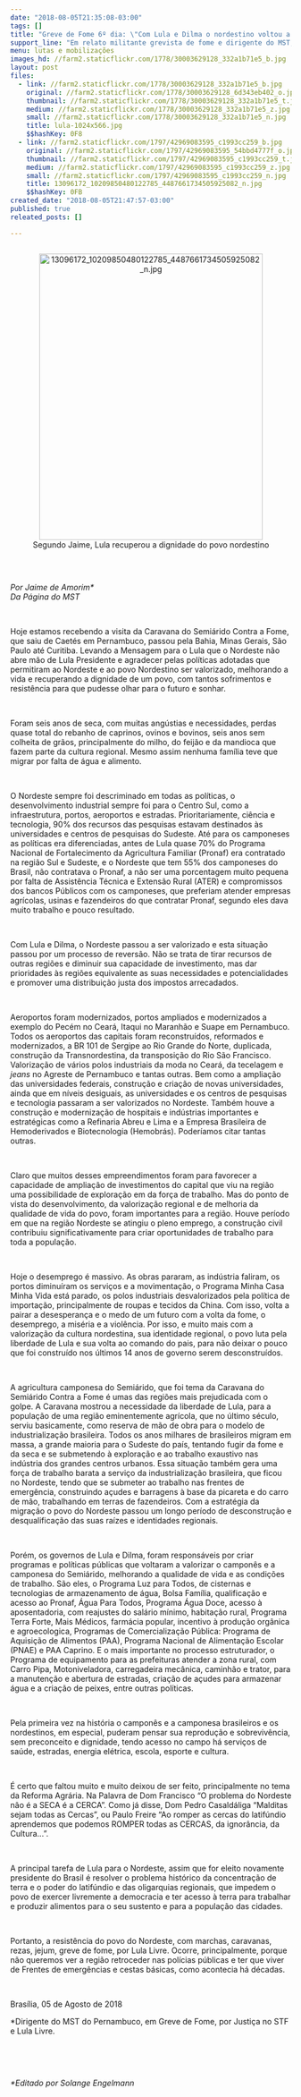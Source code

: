 ```yaml
---
date: "2018-08-05T21:35:08-03:00"
tags: []
title: "Greve de Fome 6º dia: \"Com Lula e Dilma o nordestino voltou a sonhar com um futuro melhor\", afirma grevista"
support_line: "Em relato militante grevista de fome e dirigente do MST, Jaime Amorim, reafirma que somente a vitória de Lula nas eleições de outubro pode impedir retrocessos no Nordeste"
menu: lutas e mobilizações
images_hd: //farm2.staticflickr.com/1778/30003629128_332a1b71e5_b.jpg
layout: post
files:
  - link: //farm2.staticflickr.com/1778/30003629128_332a1b71e5_b.jpg
    original: //farm2.staticflickr.com/1778/30003629128_6d343eb402_o.jpg
    thumbnail: //farm2.staticflickr.com/1778/30003629128_332a1b71e5_t.jpg
    medium: //farm2.staticflickr.com/1778/30003629128_332a1b71e5_z.jpg
    small: //farm2.staticflickr.com/1778/30003629128_332a1b71e5_n.jpg
    title: lula-1024x566.jpg
    $$hashKey: 0F8
  - link: //farm2.staticflickr.com/1797/42969083595_c1993cc259_b.jpg
    original: //farm2.staticflickr.com/1797/42969083595_54bbd4777f_o.jpg
    thumbnail: //farm2.staticflickr.com/1797/42969083595_c1993cc259_t.jpg
    medium: //farm2.staticflickr.com/1797/42969083595_c1993cc259_z.jpg
    small: //farm2.staticflickr.com/1797/42969083595_c1993cc259_n.jpg
    title: 13096172_10209850480122785_4487661734505925082_n.jpg
    $$hashKey: 0FB
created_date: "2018-08-05T21:47:57-03:00"
published: true
releated_posts: []

---
```

<div style="text-align:center">
<figure class="image" style="display:inline-block"><img alt="13096172_10209850480122785_4487661734505925082_n.jpg" height="512" src="//farm2.staticflickr.com/1797/42969083595_c1993cc259_b.jpg" width="400" />
<figcaption>Segundo Jaime, Lula recuperou a dignidade do povo nordestino</figcaption>
</figure>
</div>

<p>&nbsp;</p>

<p><em>Por Jaime de Amorim*<br />
Da P&aacute;gina do MST</em></p>

<p>&nbsp;</p>

<p>Hoje estamos recebendo a visita da Caravana do Semi&aacute;rido Contra a Fome, que saiu de Caet&eacute;s em Pernambuco, passou pela Bahia, Minas Gerais, S&atilde;o Paulo at&eacute; Curitiba. Levando a Mensagem para o Lula que o Nordeste n&atilde;o abre m&atilde;o de Lula Presidente e agradecer pelas pol&iacute;ticas adotadas que permitiram ao Nordeste e ao povo Nordestino ser valorizado, melhorando a vida e recuperando a dignidade de um povo, com tantos sofrimentos e resist&ecirc;ncia para que pudesse olhar para o futuro e sonhar.</p>

<p>&nbsp;</p>

<p>Foram seis anos de seca, com muitas ang&uacute;stias e necessidades, perdas quase total do rebanho de caprinos, ovinos e bovinos, seis anos sem colheita de gr&atilde;os, principalmente do milho, do feij&atilde;o e da mandioca que fazem parte da cultura regional. Mesmo assim nenhuma fam&iacute;lia teve que migrar por falta de &aacute;gua e alimento.</p>

<p>&nbsp;</p>

<p>O Nordeste sempre foi descriminado em todas as pol&iacute;ticas, o desenvolvimento industrial sempre foi para o Centro Sul, como a infraestrutura, portos, aeroportos e estradas. Prioritariamente, ci&ecirc;ncia e tecnologia, 90% dos recursos das pesquisas estavam destinados &agrave;s universidades e centros de pesquisas do Sudeste. At&eacute; para os camponeses as pol&iacute;ticas era diferenciadas, antes de Lula quase 70% do Programa Nacional de Fortalecimento da Agricultura Familiar (Pronaf) era contratado na regi&atilde;o Sul e Sudeste, e o Nordeste que tem 55% dos camponeses do Brasil, n&atilde;o contratava o Pronaf, a n&atilde;o ser uma porcentagem muito pequena por falta de Assist&ecirc;ncia T&eacute;cnica e Extens&atilde;o Rural (ATER) e compromissos dos bancos P&uacute;blicos com os camponeses, que preferiam atender empresas agr&iacute;colas, usinas e fazendeiros do que contratar Pronaf, segundo eles dava muito trabalho e pouco resultado.</p>

<p>&nbsp;</p>

<p>Com Lula e Dilma, o Nordeste passou a ser valorizado e esta situa&ccedil;&atilde;o passou por um processo de revers&atilde;o. N&atilde;o se trata de tirar recursos de outras regi&otilde;es e diminuir sua capacidade de investimento, mas dar prioridades &agrave;s regi&otilde;es equivalente as suas necessidades e potencialidades e promover uma distribui&ccedil;&atilde;o justa dos impostos arrecadados.</p>

<p>&nbsp;</p>

<p>Aeroportos foram modernizados, portos ampliados e modernizados a exemplo do Pec&eacute;m no Cear&aacute;, Itaqui no Maranh&atilde;o e Suape em Pernambuco. Todos os aeroportos das capitais foram reconstru&iacute;dos, reformados e modernizados, a BR 101 de Sergipe ao Rio Grande do Norte, duplicada, constru&ccedil;&atilde;o da Transnordestina, da transposi&ccedil;&atilde;o do Rio S&atilde;o Francisco. Valoriza&ccedil;&atilde;o de v&aacute;rios polos industriais da moda no Cear&aacute;, da tecelagem e <em>jeans</em> no Agreste de Pernambuco e tantas outras. Bem como a amplia&ccedil;&atilde;o das universidades federais, constru&ccedil;&atilde;o e cria&ccedil;&atilde;o de novas universidades, ainda que em n&iacute;veis desiguais, as universidades e os centros de pesquisas e tecnologia passaram a ser valorizados no Nordeste. Tamb&eacute;m houve a constru&ccedil;&atilde;o e moderniza&ccedil;&atilde;o de hospitais e ind&uacute;strias importantes e estrat&eacute;gicas como a Refinaria Abreu e Lima e a Empresa Brasileira de Hemoderivados e Biotecnologia (Hemobr&aacute;s). Poder&iacute;amos citar tantas outras.</p>

<p>&nbsp;</p>

<p>Claro que muitos desses empreendimentos foram para favorecer a capacidade de amplia&ccedil;&atilde;o de investimentos do capital que viu na regi&atilde;o uma possibilidade de explora&ccedil;&atilde;o em da for&ccedil;a de trabalho. Mas do ponto de vista do desenvolvimento, da valoriza&ccedil;&atilde;o regional e de melhoria da qualidade de vida do povo, foram importantes para a regi&atilde;o. Houve per&iacute;odo em que na regi&atilde;o Nordeste se atingiu o pleno emprego, a constru&ccedil;&atilde;o civil contribuiu significativamente para criar oportunidades de trabalho para toda a popula&ccedil;&atilde;o.</p>

<p>&nbsp;</p>

<p>Hoje o desemprego &eacute; massivo. As obras pararam, as ind&uacute;stria faliram, os portos diminu&iacute;ram os servi&ccedil;os e a movimenta&ccedil;&atilde;o, o Programa Minha Casa Minha Vida est&aacute; parado, os polos industriais desvalorizados pela pol&iacute;tica de importa&ccedil;&atilde;o, principalmente de roupas e tecidos da China. Com isso, volta a pairar a desesperan&ccedil;a e o medo de um futuro com a volta da fome, o desemprego, a mis&eacute;ria e a viol&ecirc;ncia. Por isso, e muito mais com a valoriza&ccedil;&atilde;o da cultura nordestina, sua identidade regional, o povo luta pela liberdade de Lula e sua volta ao comando do pais, para n&atilde;o deixar o pouco que foi constru&iacute;do nos &uacute;ltimos 14 anos de governo serem desconstru&iacute;dos.</p>

<p>&nbsp;</p>

<p>A agricultura camponesa do Semi&aacute;rido, que foi tema da Caravana do Semi&aacute;rido Contra a Fome &eacute; umas das regi&otilde;es mais prejudicada com o golpe. A Caravana mostrou a necessidade da liberdade de Lula, para a popula&ccedil;&atilde;o de uma regi&atilde;o eminentemente agr&iacute;cola, que no &uacute;ltimo s&eacute;culo, serviu basicamente, como reserva de m&atilde;o de obra para o modelo de industrializa&ccedil;&atilde;o brasileira. Todos os anos milhares de brasileiros migram em massa, a grande maioria para o Sudeste do pa&iacute;s, tentando fugir da fome e da seca e se submetendo &agrave; explora&ccedil;&atilde;o e ao trabalho exaustivo nas ind&uacute;stria dos grandes centros urbanos. Essa situa&ccedil;&atilde;o tamb&eacute;m gera uma for&ccedil;a de trabalho barata a servi&ccedil;o da industrializa&ccedil;&atilde;o brasileira, que ficou no Nordeste, tendo que se submeter ao trabalho nas frentes de emerg&ecirc;ncia, construindo a&ccedil;udes e barragens &agrave; base da picareta e do carro de m&atilde;o, trabalhando em terras de fazendeiros. Com a estrat&eacute;gia da migra&ccedil;&atilde;o o povo do Nordeste passou um longo per&iacute;odo de desconstru&ccedil;&atilde;o e desqualifica&ccedil;&atilde;o das suas ra&iacute;zes e identidades regionais.</p>

<p>&nbsp;</p>

<p>Por&eacute;m, os governos de Lula e Dilma, foram respons&aacute;veis por criar programas e pol&iacute;ticas p&uacute;blicas que voltaram a valorizar o campon&ecirc;s e a camponesa do Semi&aacute;rido, melhorando a qualidade de vida e as condi&ccedil;&otilde;es de trabalho. S&atilde;o eles, o Programa Luz para Todos, de cisternas e tecnologias de armazenamento de &aacute;gua, Bolsa Fam&iacute;lia, qualifica&ccedil;&atilde;o e acesso ao Pronaf, &Aacute;gua Para Todos, Programa &Aacute;gua Doce, acesso &agrave; aposentadoria, com reajustes do sal&aacute;rio m&iacute;nimo, habita&ccedil;&atilde;o rural, Programa Terra Forte, Mais M&eacute;dicos, farm&aacute;cia popular, incentivo &agrave; produ&ccedil;&atilde;o org&acirc;nica e agroecologica, Programas de Comercializa&ccedil;&atilde;o P&uacute;blica: Programa de Aquisi&ccedil;&atilde;o de Alimentos (PAA), Programa Nacional de Alimenta&ccedil;&atilde;o Escolar (PNAE) e PAA Caprino. E o mais importante no processo estruturador, o Programa de equipamento para as prefeituras atender a zona rural, com Carro Pipa, Motoniveladora, carregadeira mec&acirc;nica, caminh&atilde;o e trator, para a manuten&ccedil;&atilde;o e abertura de estradas, cria&ccedil;&atilde;o de a&ccedil;udes para armazenar &aacute;gua e a cria&ccedil;&atilde;o de peixes, entre outras pol&iacute;ticas.</p>

<p>&nbsp;</p>

<p>Pela primeira vez na hist&oacute;ria o campon&ecirc;s e a camponesa brasileiros e os nordestinos, em especial, puderam pensar sua reprodu&ccedil;&atilde;o e sobreviv&ecirc;ncia, sem preconceito e dignidade, tendo acesso no campo h&aacute; servi&ccedil;os de sa&uacute;de, estradas, energia el&eacute;trica, escola, esporte e cultura.</p>

<p>&nbsp;</p>

<p>&Eacute; certo que faltou muito e muito deixou de ser feito, principalmente no tema da Reforma Agr&aacute;ria. Na Palavra de Dom Francisco &ldquo;O problema do Nordeste n&atilde;o &eacute; a SECA &eacute; a CERCA&rdquo;. Como j&aacute; disse, Dom Pedro Casald&aacute;liga &ldquo;Malditas sejam todas as Cercas&rdquo;, ou Paulo Freire &ldquo;Ao romper as cercas do latif&uacute;ndio aprendemos que podemos ROMPER todas as CERCAS, da ignor&acirc;ncia, da Cultura...&rdquo;.</p>

<p>&nbsp;</p>

<p>A principal tarefa de Lula para o Nordeste, assim que for eleito novamente presidente do Brasil &eacute; resolver o problema hist&oacute;rico da concentra&ccedil;&atilde;o de terra e o poder do latif&uacute;ndio e das oligarquias regionais, que impedem o povo de exercer livremente a democracia e ter acesso &agrave; terra para trabalhar e produzir alimentos para o seu sustento e para a popula&ccedil;&atilde;o das cidades.</p>

<p>&nbsp;</p>

<p>Portanto, a resist&ecirc;ncia do povo do Nordeste, com marchas, caravanas, rezas, jejum, greve de fome, por Lula Livre. Ocorre, principalmente, porque n&atilde;o queremos ver a regi&atilde;o retroceder nas pol&iacute;cias p&uacute;blicas e ter que viver de Frentes de emerg&ecirc;ncias e cestas b&aacute;sicas, como acontecia h&aacute; d&eacute;cadas.</p>

<p>&nbsp;</p>

<p>Bras&iacute;lia, 05 de Agosto de 2018</p>

<p>*Dirigente do MST do Pernambuco, em Greve de Fome,&nbsp;por Justi&ccedil;a no STF e Lula Livre.</p>

<p>&nbsp;</p>

<p>&nbsp;</p>

<p><em>*Editado por Solange Engelmann</em></p>
